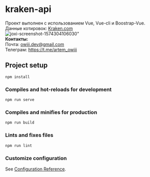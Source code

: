 # kraken-api

Проект выполнен с использованием Vue, Vue-cli и Boostrap-Vue.<br>
Данные котировок: <a href="https://www.kraken.com/features/api">Kraken.com</a><br>
<img src="https://i.ibb.co/QbHKHD2/joxi-screenshot-1574304106030.png" alt="joxi-screenshot-1574304106030" border="0"></a>"<br>
<b>Контакты:</b><br>
Почта:   owiii.dev@gmail.com<br>
Телеграм: https://t.me/artem_owiii


## Project setup
```
npm install
```

### Compiles and hot-reloads for development
```
npm run serve
```

### Compiles and minifies for production
```
npm run build
```

### Lints and fixes files
```
npm run lint
```

### Customize configuration
See [Configuration Reference](https://cli.vuejs.org/config/).

